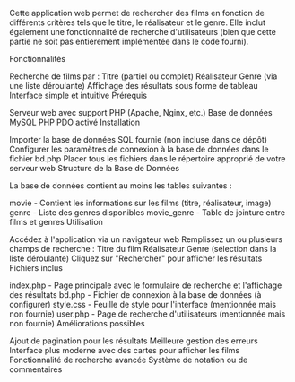 Cette application web permet de rechercher des films en fonction de différents critères tels que le titre, le réalisateur et le genre. Elle inclut également une fonctionnalité de recherche d'utilisateurs (bien que cette partie ne soit pas entièrement implémentée dans le code fourni).

Fonctionnalités

Recherche de films par :
Titre (partiel ou complet)
Réalisateur
Genre (via une liste déroulante)
Affichage des résultats sous forme de tableau
Interface simple et intuitive
Prérequis

Serveur web avec support PHP (Apache, Nginx, etc.)
Base de données MySQL
PHP PDO activé
Installation

Importer la base de données SQL fournie (non incluse dans ce dépôt)
Configurer les paramètres de connexion à la base de données dans le fichier bd.php
Placer tous les fichiers dans le répertoire approprié de votre serveur web
Structure de la Base de Données

La base de données contient au moins les tables suivantes :

movie - Contient les informations sur les films (titre, réalisateur, image)
genre - Liste des genres disponibles
movie_genre - Table de jointure entre films et genres
Utilisation

Accédez à l'application via un navigateur web
Remplissez un ou plusieurs champs de recherche :
Titre du film
Réalisateur
Genre (sélection dans la liste déroulante)
Cliquez sur "Rechercher" pour afficher les résultats
Fichiers inclus

index.php - Page principale avec le formulaire de recherche et l'affichage des résultats
bd.php - Fichier de connexion à la base de données (à configurer)
style.css - Feuille de style pour l'interface (mentionnée mais non fournie)
user.php - Page de recherche d'utilisateurs (mentionnée mais non fournie)
Améliorations possibles

Ajout de pagination pour les résultats
Meilleure gestion des erreurs
Interface plus moderne avec des cartes pour afficher les films
Fonctionnalité de recherche avancée
Système de notation ou de commentaires
